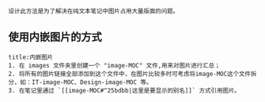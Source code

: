 ```ad-purple
设计此方法是为了解决在纯文本笔记中图片占用大量版面的问题。
```
## 使用内嵌图片的方式
```ad-example
title:内嵌图片
1. 在 images 文件夹里创建一个 "image-MOC" 文件,用来对图片进行汇总；
2. 将所有的图片链接全部添加到这个文件中，在图片比较多时可考虑将image-MOC这个文件拆分，如：IT-image-MOC、Design-image-MOC 等。
3. 在笔记里通过 `[[image-MOC#^25bdbb|这里是要显示的别名]]` 方式引用图片。
```

